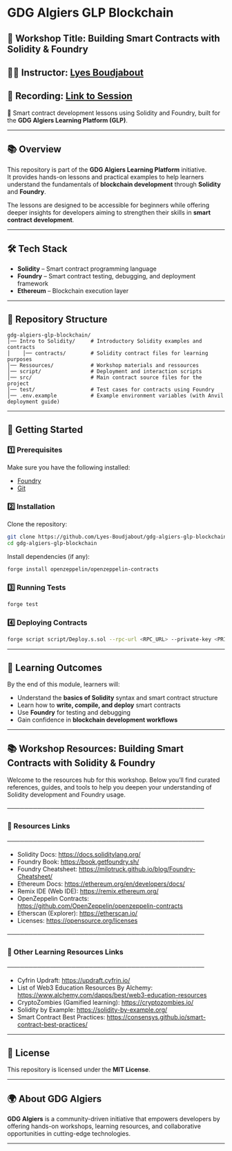 #  GDG Algiers GLP Blockchain 

## 🔗 Workshop Title: Building Smart Contracts with Solidity & Foundry

## 👨‍🏫 Instructor: [Lyes Boudjabout](https://www.linkedin.com/in/lyes-boudjabout)
## 🎥 Recording: [Link to Session](https://glp.gdgalgiers.dev/content)

🚀 Smart contract development lessons using Solidity and Foundry, built for the **GDG Algiers Learning Platform (GLP)**.  

---

## 📚 Overview  
This repository is part of the **GDG Algiers Learning Platform** initiative.  
It provides hands-on lessons and practical examples to help learners understand the fundamentals of **blockchain development** through **Solidity** and **Foundry**.  

The lessons are designed to be accessible for beginners while offering deeper insights for developers aiming to strengthen their skills in **smart contract development**.  

---

## 🛠️ Tech Stack  
- **Solidity** – Smart contract programming language  
- **Foundry** – Smart contract testing, debugging, and deployment framework  
- **Ethereum** – Blockchain execution layer  

---

## 📂 Repository Structure  
```
gdg-algiers-glp-blockchain/
│── Intro to Solidity/     # Introductory Solidity examples and contracts
│    │── contracts/        # Solidity contract files for learning purposes  
│── Ressources/            # Workshop materials and ressources 
│── script/                # Deployment and interaction scripts  
│── src/                   # Main contract source files for the project 
│── test/                  # Test cases for contracts using Foundry
│── .env.example           # Example environment variables (with Anvil deployment guide)
```

---

## 🚀 Getting Started  

### 1️⃣ Prerequisites 

Make sure you have the following installed:  
- [Foundry](https://book.getfoundry.sh/getting-started/installation)
- [Git](https://git-scm.com/downloads)

### 2️⃣ Installation 

Clone the repository: 

```bash
git clone https://github.com/Lyes-Boudjabout/gdg-algiers-glp-blockchain.git
cd gdg-algiers-glp-blockchain
```

Install dependencies (if any):  

```bash
forge install openzeppelin/openzeppelin-contracts
```

### 3️⃣ Running Tests  

```bash
forge test
```

### 4️⃣ Deploying Contracts 

```bash
forge script script/Deploy.s.sol --rpc-url <RPC_URL> --private-key <PRIVATE_KEY>
```

---

## 🎯 Learning Outcomes  

By the end of this module, learners will:  
- Understand the **basics of Solidity** syntax and smart contract structure  
- Learn how to **write, compile, and deploy** smart contracts  
- Use **Foundry** for testing and debugging  
- Gain confidence in **blockchain development workflows**  

---

## 📚 Workshop Resources: Building Smart Contracts with Solidity & Foundry

Welcome to the resources hub for this workshop. Below you’ll find curated references, guides, and tools to help you deepen your understanding of Solidity development and Foundry usage.

──────────────────────────────────────────────

### 🔹 Resources Links

──────────────────────────────────────────────
- Solidity Docs: https://docs.soliditylang.org/
- Foundry Book: https://book.getfoundry.sh/
- Foundry Cheatsheet: https://milotruck.github.io/blog/Foundry-Cheatsheet/
- Ethereum Docs: https://ethereum.org/en/developers/docs/
- Remix IDE (Web IDE): https://remix.ethereum.org/
- OpenZeppelin Contracts: https://github.com/OpenZeppelin/openzeppelin-contracts
- Etherscan (Explorer): https://etherscan.io/
- Licenses: https://opensource.org/licenses

──────────────────────────────────────────────

### 🔹 Other Learning Resources Links

──────────────────────────────────────────────
- Cyfrin Updraft: https://updraft.cyfrin.io/
- List of Web3 Education Resources By Alchemy: https://www.alchemy.com/dapps/best/web3-education-resources
- CryptoZombies (Gamified learning): https://cryptozombies.io/
- Solidity by Example: https://solidity-by-example.org/
- Smart Contract Best Practices: https://consensys.github.io/smart-contract-best-practices/

---

## 📜 License  

This repository is licensed under the **MIT License**.  

---

## 🌍 About GDG Algiers 

**GDG Algiers** is a community-driven initiative that empowers developers by offering hands-on workshops, learning resources, and collaborative opportunities in cutting-edge technologies.  

---

